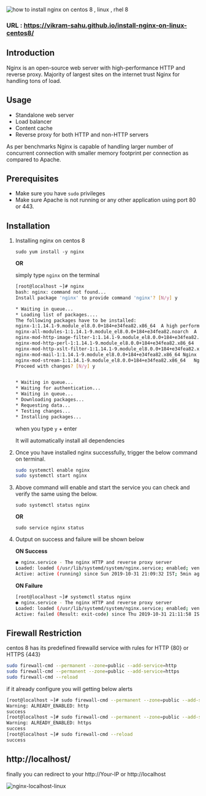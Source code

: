![how to install nginx on centos 8 , linux , rhel 8](https://i.imgur.com/zpB4yRm.png)

### URL : https://vikram-sahu.github.io/install-nginx-on-linux-centos8/

## Introduction 

Nginx is an open-source web server with high-performance HTTP and reverse proxy. Majority of largest sites on the internet trust Nginx for handling tons of load. 

## Usage

* Standalone web server
* Load balancer
* Content cache
* Reverse proxy for both HTTP and non-HTTP servers

As per benchmarks Nginx is capable of handling larger number of concurrent connection with smaller memory footprint per connection as compared to Apache.

## Prerequisites

* Make sure you have `sudo` privileges 
* Make sure Apache is not running or any other application using port 80 or 443.

## Installation

1) Installing nginx on centos 8

   `sudo yum install -y nginx`
   
   **OR**
   
   simply type `nginx` on the terminal 
   
   ```bash
   [root@localhost ~]# nginx
   bash: nginx: command not found...
   Install package 'nginx' to provide command 'nginx'? [N/y] y
   
   * Waiting in queue... 
   * Loading list of packages.... 
   The following packages have to be installed:
   nginx-1:1.14.1-9.module_el8.0.0+184+e34fea82.x86_64	A high performance web server and reverse proxy server
   nginx-all-modules-1:1.14.1-9.module_el8.0.0+184+e34fea82.noarch	A meta package that installs all available Nginx modules
   nginx-mod-http-image-filter-1:1.14.1-9.module_el8.0.0+184+e34fea82.x86_64	Nginx HTTP image filter module
   nginx-mod-http-perl-1:1.14.1-9.module_el8.0.0+184+e34fea82.x86_64	Nginx HTTP perl module
   nginx-mod-http-xslt-filter-1:1.14.1-9.module_el8.0.0+184+e34fea82.x86_64	Nginx XSLT module
   nginx-mod-mail-1:1.14.1-9.module_el8.0.0+184+e34fea82.x86_64	Nginx mail modules
   nginx-mod-stream-1:1.14.1-9.module_el8.0.0+184+e34fea82.x86_64	Nginx stream modules
   Proceed with changes? [N/y] y


   * Waiting in queue... 
   * Waiting for authentication... 
   * Waiting in queue... 
   * Downloading packages... 
   * Requesting data... 
   * Testing changes... 
   * Installing packages... 

   ```

    when you type `y` + enter 
    
    It will automatically install all dependencies 
    
2)  Once you have installed nginx successfully, trigger the below command on terminal.

    ```bash
    sudo systemctl enable nginx
    sudo systemctl start nginx
    ```
    
3) Above command will enable and start the service you can check and verify the same using the below. 

    `sudo systemctl status nginx`
    
     **OR**
     
     `sudo service nginx status`
     
4) Output on success and failure will be shown below

    **ON Success**
  
      ```bash
      ● nginx.service - The nginx HTTP and reverse proxy server
      Loaded: loaded (/usr/lib/systemd/system/nginx.service; enabled; vendor preset: disabled)
      Active: active (running) since Sun 2019-10-31 21:09:32 IST; 5min ago
      ```  
   
    **ON Failure**
   
      ```bash
      [root@localhost ~]# systemctl status nginx 
      ● nginx.service - The nginx HTTP and reverse proxy server
      Loaded: loaded (/usr/lib/systemd/system/nginx.service; enabled; vendor preset: disabled)
      Active: failed (Result: exit-code) since Thu 2019-10-31 21:11:58 IST; 9s ago
      ```
    
##  Firewall Restriction

centos 8 has its predefined firewalld service with rules for HTTP {80} or HTTPS {443}

  ```bash
  sudo firewall-cmd --permanent --zone=public --add-service=http
  sudo firewall-cmd --permanent --zone=public --add-service=https
  sudo firewall-cmd --reload
  ```

if it already configure you will getting below alerts

  ```bash
  [root@localhost ~]# sudo firewall-cmd --permanent --zone=public --add-service=http
  Warning: ALREADY_ENABLED: http
  success
  [root@localhost ~]# sudo firewall-cmd --permanent --zone=public --add-service=https
  Warning: ALREADY_ENABLED: https
  success
  [root@localhost ~]# sudo firewall-cmd --reload
  success
  ```

## http://localhost/

finally you can redirect to your http://Your-IP or http://localhost

![nginx-localhost-linux](https://i.imgur.com/RWMtzwi.png)
   
